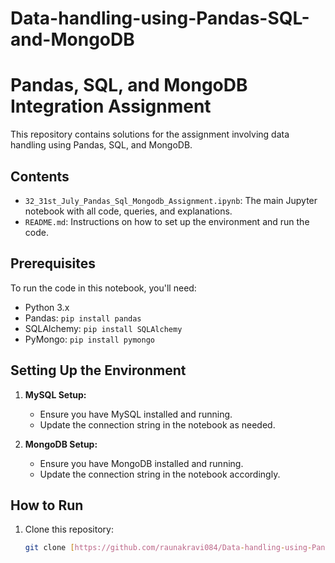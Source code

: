 # Data-handling-using-Pandas-SQL-and-MongoDB
# Pandas, SQL, and MongoDB Integration Assignment

This repository contains solutions for the assignment involving data handling using Pandas, SQL, and MongoDB.

## Contents
- `32_31st_July_Pandas_Sql_Mongodb_Assignment.ipynb`: The main Jupyter notebook with all code, queries, and explanations.
- `README.md`: Instructions on how to set up the environment and run the code.

## Prerequisites
To run the code in this notebook, you'll need:
- Python 3.x
- Pandas: `pip install pandas`
- SQLAlchemy: `pip install SQLAlchemy`
- PyMongo: `pip install pymongo`

## Setting Up the Environment
1. **MySQL Setup:**
   - Ensure you have MySQL installed and running.
   - Update the connection string in the notebook as needed.

2. **MongoDB Setup:**
   - Ensure you have MongoDB installed and running.
   - Update the connection string in the notebook accordingly.

## How to Run
1. Clone this repository:
   ```bash
   git clone [https://github.com/raunakravi084/Data-handling-using-Pandas-SQL-and-MongoDB/blob/360ebac351732c7a5537216822f07e6c28fdbfcb/32.%2031st%20July_Pandas_Sql_Mongodb_assignment.ipynb]

